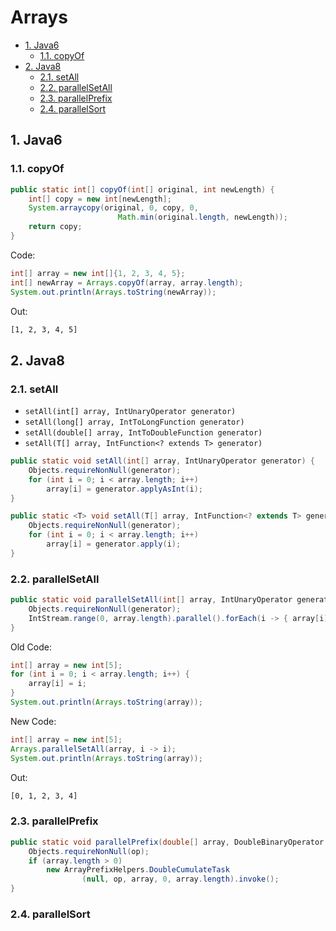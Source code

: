 # Arrays

<!-- TOC -->

- [1. Java6](#1-java6)
  - [1.1. copyOf](#11-copyof)
- [2. Java8](#2-java8)
  - [2.1. setAll](#21-setall)
  - [2.2. parallelSetAll](#22-parallelsetall)
  - [2.3. parallelPrefix](#23-parallelprefix)
  - [2.4. parallelSort](#24-parallelsort)

<!-- /TOC -->

## 1. Java6

### 1.1. copyOf

```java
public static int[] copyOf(int[] original, int newLength) {
    int[] copy = new int[newLength];
    System.arraycopy(original, 0, copy, 0,
                        Math.min(original.length, newLength));
    return copy;
}
```

Code:

```java
int[] array = new int[]{1, 2, 3, 4, 5};
int[] newArray = Arrays.copyOf(array, array.length);
System.out.println(Arrays.toString(newArray));
```

Out:

```txt
[1, 2, 3, 4, 5]
```

## 2. Java8

### 2.1. setAll

- `setAll(int[] array, IntUnaryOperator generator)`
- `setAll(long[] array, IntToLongFunction generator)`
- `setAll(double[] array, IntToDoubleFunction generator)`
- `setAll(T[] array, IntFunction<? extends T> generator)`

```java
public static void setAll(int[] array, IntUnaryOperator generator) {
    Objects.requireNonNull(generator);
    for (int i = 0; i < array.length; i++)
        array[i] = generator.applyAsInt(i);
}

public static <T> void setAll(T[] array, IntFunction<? extends T> generator) {
    Objects.requireNonNull(generator);
    for (int i = 0; i < array.length; i++)
        array[i] = generator.apply(i);
}
```

### 2.2. parallelSetAll

```java
public static void parallelSetAll(int[] array, IntUnaryOperator generator) {
    Objects.requireNonNull(generator);
    IntStream.range(0, array.length).parallel().forEach(i -> { array[i] = generator.applyAsInt(i); });
}
```

Old Code:

```java
int[] array = new int[5];
for (int i = 0; i < array.length; i++) {
    array[i] = i;
}
System.out.println(Arrays.toString(array));
```

New Code:

```java
int[] array = new int[5];
Arrays.parallelSetAll(array, i -> i);
System.out.println(Arrays.toString(array));
```

Out:

```txt
[0, 1, 2, 3, 4]
```

### 2.3. parallelPrefix

```java
public static void parallelPrefix(double[] array, DoubleBinaryOperator op) {
    Objects.requireNonNull(op);
    if (array.length > 0)
        new ArrayPrefixHelpers.DoubleCumulateTask
                (null, op, array, 0, array.length).invoke();
}
```

### 2.4. parallelSort

